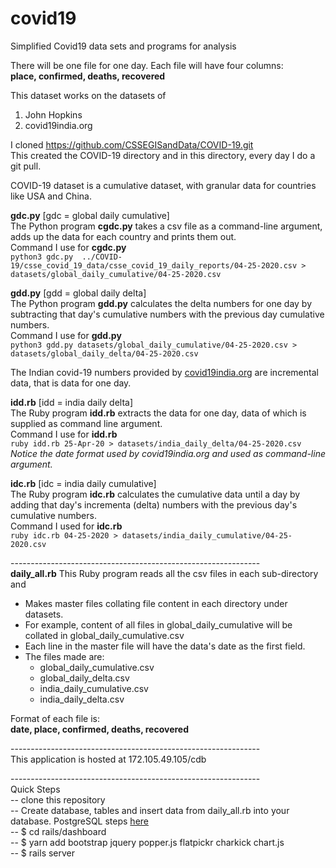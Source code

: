 # covid19
Simplified Covid19 data sets and programs for analysis

There will be one file for one day. Each file will have four columns:\
**place, confirmed, deaths, recovered**

This dataset works on the datasets of
1. John Hopkins
2. covid19india.org

I cloned https://github.com/CSSEGISandData/COVID-19.git \
This created the COVID-19 directory and in this directory, every day I do a git pull.

COVID-19 dataset is a cumulative dataset, with granular data for countries like USA and China.

**gdc.py** [gdc = global daily cumulative]\
The Python program **cgdc.py** takes a csv file as a command-line argument, adds up the data for each country and prints them out.\
Command I use for **cgdc.py**\
`python3 gdc.py  ../COVID-19/csse_covid_19_data/csse_covid_19_daily_reports/04-25-2020.csv > datasets/global_daily_cumulative/04-25-2020.csv`

**gdd.py** [gdd = global daily delta]\
The Python program **gdd.py** calculates the delta numbers for one day by subtracting that day's cumulative numbers with the previous day cumulative numbers.\
Command I use for **gdd.py**\
`python3 gdd.py datasets/global_daily_cumulative/04-25-2020.csv > datasets/global_daily_delta/04-25-2020.csv`

The Indian covid-19 numbers provided by [covid19india.org](https://api.covid19india.org/states_daily.json) are incremental data, that is data for one day.

**idd.rb** [idd = india daily delta]\
The Ruby program **idd.rb** extracts the data for one day, data of which is supplied as command line argument.\
Command I use for **idd.rb**\
`ruby idd.rb 25-Apr-20 > datasets/india_daily_delta/04-25-2020.csv`\
*Notice the date format used by covid19india.org and used as command-line argument.*

**idc.rb** [idc = india daily cumulative]\
The Ruby program **idc.rb** calculates the cumulative data until a day by adding that day's incrementa (delta) numbers with the previous day's cumulative numbers.\
Command I used for **idc.rb**\
`ruby idc.rb 04-25-2020 > datasets/india_daily_cumulative/04-25-2020.csv`

--------------------------------------------------------------\
**daily_all.rb**
This Ruby program reads all the csv files in each sub-directory and
* Makes master files collating file content in each directory under datasets.
* For example, content of all files in global_daily_cumulative will be collated in global_daily_cumulative.csv
* Each line in the master file will have the data's date as the first field.
* The files made are:
    * global_daily_cumulative.csv
    * global_daily_delta.csv
    * india_daily_cumulative.csv
    * india_daily_delta.csv

Format of each file is:\
**date, place, confirmed, deaths, recovered**

--------------------------------------------------------------\
This application is hosted at 172.105.49.105/cdb


--------------------------------------------------------------\
Quick Steps\
-- clone this repository\
-- Create database, tables and insert data from daily_all.rb into your database. PostgreSQL steps [here](https://github.com/mh-github/covid19/blob/master/database/postgres/postgresql-commands.sql)\
-- $ cd rails/dashboard\
-- $ yarn add bootstrap jquery popper.js flatpickr charkick chart.js\
-- $ rails server
